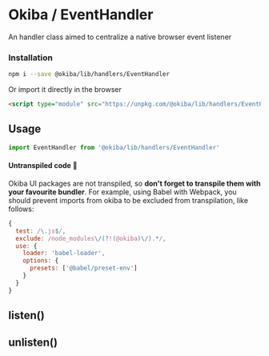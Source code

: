 

# Okiba / EventHandler
An handler class aimed to centralize a native browser event listener




### Installation

```bash
npm i --save @okiba/lib/handlers/EventHandler
```

Or import it directly in the browser
```html
<script type="module" src="https://unpkg.com/@okiba/lib/handlers/EventHandler/index.js"></script>
```

## Usage

```javascript
import EventHandler from '@okiba/lib/handlers/EventHandler'
```

#### Untranspiled code 🛑
Okiba UI packages are not transpiled, so __don't forget to transpile them with your favourite bundler__.
For example, using Babel with Webpack, you should prevent imports from okiba to be excluded from transpilation, like follows:
```javascript
{
  test: /\.js$/,
  exclude: /node_modules\/(?!(@okiba)\/).*/,
  use: {
    loader: 'babel-loader',
    options: {
      presets: ['@babel/preset-env']
    }
  }
}
```







## listen()









## unlisten()








